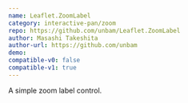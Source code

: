 ```yaml
---
name: Leaflet.ZoomLabel
category: interactive-pan/zoom
repo: https://github.com/unbam/Leaflet.ZoomLabel
author: Masashi Takeshita
author-url: https://github.com/unbam
demo: 
compatible-v0: false
compatible-v1: true
---
```


A simple zoom label control.
